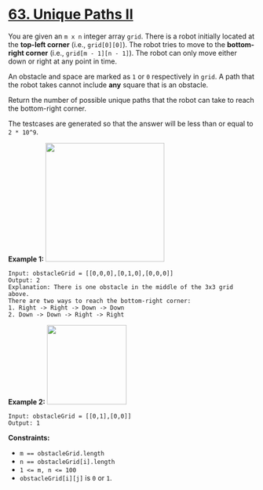 # [63. Unique Paths II](https://leetcode.com/problems/unique-paths-ii/description/)

You are given an `m x n` integer array `grid`. There is a robot initially located at the <b>top-left corner</b> (i.e., `grid[0][0]`). The robot tries to move to the **bottom-right corner**  (i.e., `grid[m - 1][n - 1]`). The robot can only move either down or right at any point in time.

An obstacle and space are marked as `1` or `0` respectively in `grid`. A path that the robot takes cannot include **any**  square that is an obstacle.

Return the number of possible unique paths that the robot can take to reach the bottom-right corner.

The testcases are generated so that the answer will be less than or equal to `2 * 10^9`.

**Example 1:** 
<img alt="" src="https://assets.leetcode.com/uploads/2020/11/04/robot1.jpg" style="width: 242px; height: 242px;">

```
Input: obstacleGrid = [[0,0,0],[0,1,0],[0,0,0]]
Output: 2
Explanation: There is one obstacle in the middle of the 3x3 grid above.
There are two ways to reach the bottom-right corner:
1. Right -> Right -> Down -> Down
2. Down -> Down -> Right -> Right
```

**Example 2:** 
<img alt="" src="https://assets.leetcode.com/uploads/2020/11/04/robot2.jpg" style="width: 162px; height: 162px;">

```
Input: obstacleGrid = [[0,1],[0,0]]
Output: 1
```

**Constraints:** 

- `m == obstacleGrid.length`
- `n == obstacleGrid[i].length`
- `1 <= m, n <= 100`
- `obstacleGrid[i][j]` is `0` or `1`.
